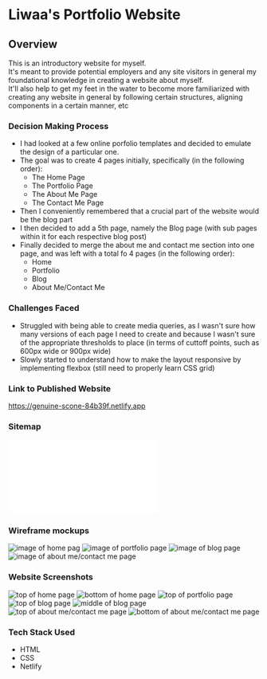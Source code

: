 # Liwaa's Portfolio Website

## **Overview**

This is an introductory website for myself.  
It's meant to provide potential employers and any site visitors in general my foundational knowledge in creating a website about myself.  
It'll also help to get my feet in the water to become more familiarized with creating any website in general by following certain structures, aligning components in a certain manner, etc

### **Decision Making Process**

- I had looked at a few online porfolio templates and decided to emulate the design of a particular one.
- The goal was to create 4 pages initially, specifically (in the following order):
  - The Home Page
  - The Portfolio Page
  - The About Me Page
  - The Contact Me Page
- Then I conveniently remembered that a crucial part of the website would be the blog part
- I then decided to add a 5th page, namely the Blog page (with sub pages within it for each respective blog post)
- Finally decided to merge the about me and contact me section into one page, and was left with a total fo 4 pages (in the following order):
  - Home
  - Portfolio
  - Blog
  - About Me/Contact Me

### **Challenges Faced**

- Struggled with being able to create media queries, as I wasn't sure how many versions of each page I need to create and because I wasn't sure of the appropriate thresholds to place (in terms of cuttoff points, such as 600px wide or 900px wide)
- Slowly started to understand how to make the layout responsive by implementing flexbox (still need to properly learn CSS grid)

### **Link to Published Website**

https://genuine-scone-84b39f.netlify.app

### **Sitemap**

![pdf of the website's sitemap](/docs/PortfolioSitemap.pdf)

### **Wireframe mockups**

![image of home pag](</docs/Home%20Page%20(Mobile).png>)
![image of portfolio page](</docs/Portfolio%20Page%20(Mobile).png>)
![image of blog page](</docs/Blog%20Page%20(Mobile).png>)
![image of about me/contact me page](</docs/About_Contact%20Page%20(Mobile).png>)

### **Website Screenshots**

![top of home page](/docs/home%20page%20top.png)
![bottom of home page](/docs/home%20page%20bottom.png)
![top of portfolio page](/docs/portfolio%20page%20top.png)
![top of blog page](/docs/blog%20page%20top.png)
![middle of blog page](/docs/blog%20page%20middle.png)
![top of about me/contact me page](/docs/about%20contact%20page%20top.png)
![bottom of about me/contact me page](/docs/about%20contact%20page%20bottom.png)

### **Tech Stack Used**

- HTML
- CSS
- Netlify

